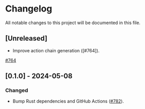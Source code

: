# Changelog

All notable changes to this project will be documented in this file.

## [Unreleased]

- Improve action chain generation ([#764]).

[#764](ttps://github.com/stackabletech/operator-rs/pull/764)

## [0.1.0] - 2024-05-08

### Changed

- Bump Rust dependencies and GitHub Actions ([#782]).

[#782]: https://github.com/stackabletech/operator-rs/pull/782
